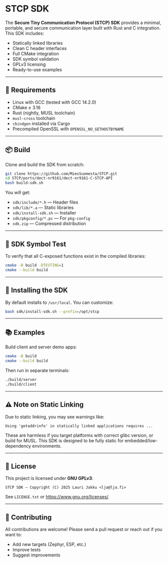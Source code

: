# STCP SDK

The **Secure Tiny Communication Protocol (STCP) SDK** provides a minimal, portable, and secure communication layer built with Rust and C integration. This SDK includes:

- Statically linked libraries
- Clean C header interfaces
- Full CMake integration
- SDK symbol validation
- GPLv3 licensing
- Ready-to-use examples

---

## 🔧 Requirements

- Linux with GCC (tested with GCC 14.2.0)
- CMake ≥ 3.16
- Rust (nightly, MUSL toolchain)
- `musl-cross` toolchain
- `cbindgen` installed via Cargo
- Precompiled OpenSSL with `OPENSSL_NO_GETHOSTBYNAME`

---

## 📦 Build

Clone and build the SDK from scratch:

```bash
git clone https://github.com/MiesSuomesta/STCP.git
cd STCP/ports/dect-nr9161/dect-nr9161-C-STCP-API
bash build-sdk.sh
```

You will get:

- `sdk/include/*.h` — Header files
- `sdk/lib/*.a` — Static libraries
- `sdk/install-sdk.sh` — Installer
- `sdk/pkgconfig/*.pc` — For `pkg-config`
- `sdk.zip` — Compressed distribution

---

## 🧪 SDK Symbol Test

To verify that all C-exposed functions exist in the compiled libraries:

```bash
cmake -B build -DTESTING=1
cmake --build build
```

---

## 🔄 Installing the SDK

By default installs to `/usr/local`. You can customize:

```bash
bash sdk/install-sdk.sh --prefix=/opt/stcp
```

---

## 📚 Examples

Build client and server demo apps:

```bash
cmake -B build
cmake --build build
```

Then run in separate terminals:

```bash
./build/server
./build/client
```

---

## ⚠️ Note on Static Linking

Due to static linking, you may see warnings like:

```
Using 'getaddrinfo' in statically linked applications requires ...
```

These are harmless if you target platforms with correct glibc version, or build for MUSL. This SDK is designed to be fully static for embedded/low-dependency environments.

---

## 📄 License

This project is licensed under **GNU GPLv3**:

```
STCP SDK – Copyright (C) 2025 Lauri Jakku <lja@lja.fi>
```

See `LICENSE.txt` or https://www.gnu.org/licenses/.

---

## 🤝 Contributing

All contributions are welcome! Please send a pull request or reach out if you want to:

- Add new targets (Zephyr, ESP, etc.)
- Improve tests
- Suggest improvements

